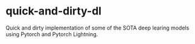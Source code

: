 # quick-and-dirty-dl
Quick and dirty implementation of some of the SOTA deep learing models using Pytorch and Pytorch Lightning.

